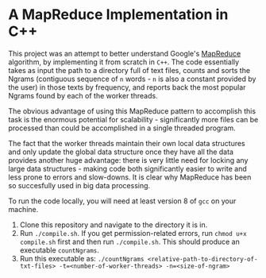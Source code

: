 # A MapReduce Implementation in C++

This project was an attempt to better understand Google's [MapReduce](https://static.googleusercontent.com/media/research.google.com/en//archive/mapreduce-osdi04.pdf) algorithm, by implementing it from scratch in `C++`. The code essentially takes as input the path to a directory full of text files, counts and sorts the Ngrams (contiguous sequence of `n` words - `n` is also a constant provided by the user) in those texts by frequency, and reports back the most popular Ngrams found by each of the worker threads. 

The obvious advantage of using this MapReduce pattern to accomplish this task is the enormous potential for scalability - significantly more files can be processed than could be accomplished in a single threaded program. 

The fact that the worker threads maintain their own local data structures and only update the global data structure once they have all the data provides another huge advantage: there is very little need for locking any large data structures - making code both significantly easier to write and less prone to errors and slow-downs. It is clear why MapReduce has been so succesfully used in big data processing.

To run the code locally, you will need at least version 8 of `gcc` on your machine.

 1. Clone this repository and navigate to the directory it is in.
 2. Run `./compile.sh`. If you get permission-related errors, run `chmod u+x compile.sh` first and then run `./compile.sh`. This should produce an executable `countNgrams`.
 3. Run this executable as: `./countNgrams <relative-path-to-directory-of-txt-files> -t=<number-of-worker-threads> -n=<size-of-ngram>`
